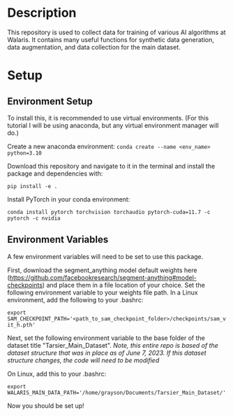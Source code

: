 # Description
This repository is used to collect data for training of various AI algorithms at Walaris. It contains many useful functions for synthetic data generation, data augmentation, and data collection for the main dataset.

# Setup

## Environment Setup
To install this, it is recommended to use virtual environments. (For this tutorial I will be using anaconda, but any virtual environment manager will do.)

Create a new anaconda environment: `conda create --name <env_name> python=3.10`

Download this repository and navigate to it in the terminal and install the package and dependencies with:

`pip install -e .`

Install PyTorch in your conda environment:

`conda install pytorch torchvision torchaudio pytorch-cuda=11.7 -c pytorch -c nvidia`

## Environment Variables
A few environment variables will need to be set to use this package.

First, download the segment_anything model default weights here (https://github.com/facebookresearch/segment-anything#model-checkpoints) and place them in a file location of your choice. Set the following environment variable to your weights file path. In a Linux environment, add the following to your .bashrc:

`export SAM_CHECKPOINT_PATH='<path_to_sam_checkpoint_folder>/checkpoints/sam_vit_h.pth'`

Next, set the following environment variable to the base folder of the dataset title "Tarsier_Main_Dataset". *Note, this entire repo is based of the dataset structure that was in place as of June 7, 2023. If this dataset structure changes, the code will need to be modified*

On Linux, add this to your .bashrc:

`export WALARIS_MAIN_DATA_PATH='/home/grayson/Documents/Tarsier_Main_Dataset/'`

Now you should be set up!
